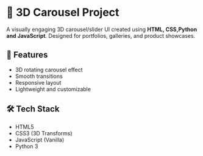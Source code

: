 # 🎡 3D Carousel Project

A visually engaging 3D carousel/slider UI created using **HTML, CSS,Python and JavaScript**. Designed for portfolios, galleries, and product showcases.

## 🚀 Features
- 3D rotating carousel effect
- Smooth transitions
- Responsive layout
- Lightweight and customizable

## 🛠️ Tech Stack
- HTML5
- CSS3 (3D Transforms)
- JavaScript (Vanilla)
- Python 3

